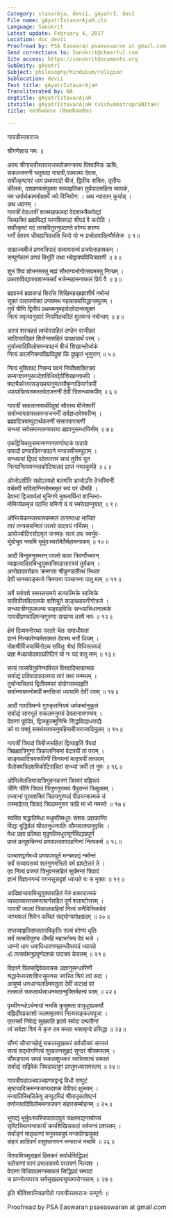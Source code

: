 ```yaml
---
Category: stavarAja, devii, gAyatrI, devI
File name: gAyatrIstavarAjaH.itx
Language: Sanskrit
Latest update: February 4, 2017
Location: doc_devii
Proofread by: PSA Easwaran psaeaswaran at gmail.com
Send corrections to: Sanskrit@cheerful.com
Site access: https://sanskritdocuments.org
SubDeity: gAyatrI
Subject: philosophy/hinduism/religion
Sublocation: devii
Text title: gAyatrIstavarAjaH
Transliterated by: NA
engtitle: gAyatrIstavarAjaH
itxtitle: gAyatrIstavarAjaH (vishvAmitrapraNItaH)
title: गायत्रीस्तवराजः (विश्वामित्रप्रणीतः)

---
```

  
 गायत्रीस्तवराजः   
  
श्रीगणेशाय नमः ॥  
  
अस्य श्रीगायत्रीस्तवराजस्तोत्रमन्त्रस्य विश्वामित्रः ऋषिः,  
सकलजननी चतुष्पदा गायत्री,परमात्मा देवता,  
सर्वोत्कृष्टपरं धाम प्रथमपादो बीजं, द्वितीयः शक्तिः, तृतीयः  
कीलकं, दशप्रणवसंयुक्ता सव्याहृतिका तुर्यपादसहिता व्यापकं,  
मम धर्मार्थकाममोक्षार्थे जपे विनियोगः । अथ न्यासान् कुर्यात् ।  
अथ ध्यानम् ।  
गायत्रीं वेदधात्रीं शतमखफलदां वेदशास्त्रैकवेद्यां  
चिच्छक्तिं ब्रह्मविद्यां परमशिवपदां श्रीपदं वै करोति ।  
सर्वोत्कृष्टं पदं तत्सवितुरनुपदान्ते वरेण्यं शरण्यं  
भर्गो देवस्य धीमह्यभिदधति धियो यो नः प्रचोदयादित्यौर्वतेजः ॥ १॥  
  
साम्राज्यबीजं प्रणवत्रिपादं सव्यापसव्यं प्रजपेत्सहस्रकम् ।  
सम्पूर्णकामं प्रणवं विभूतिं तथा भवेद्वाक्यविचित्रवाणी ॥ २॥  
  
शुभं शिवं शोभनमस्तु मह्यं सौभाग्यभोगोत्सवमस्तु नित्यम् ।  
प्रकाशविद्यात्रयशास्त्रसर्वं भजेन्महामन्त्रफलं प्रिये वै ॥ ३॥  
  
ब्रह्मास्त्रं ब्रह्मदण्डं शिरसि शिखिमहद्ब्रह्मशीर्षं नमोन्तं  
सूक्तं पारायणोक्तं प्रणवमथ महावाक्यसिद्धान्तमूलम् ।  
तुर्यं त्रीणि द्वितीयं प्रथममनुमहावेदवेदान्तसूक्तं  
नित्यं स्मृत्यानुसारं नियमितचरितं मुलमन्त्रं नमोन्तम् ॥ ४॥  
  
अस्त्रं शस्त्रहतं त्वघोरसहितं दण्डेन वाजीहतं  
चादित्यादिहतं शिरोन्तसहितं पापक्षयार्थं परम् ।  
तुर्यात्यादिविलोममन्त्रपठनं बीजं शिखान्तोर्ध्वकं  
नित्यं कालनियम्यविप्रविदुषां किं दुष्कृतं भूसुरान् ॥ ५॥  
  
नित्यं मुक्तिपदं नियम्य पवनं निर्घोषशक्तित्रयं  
सम्यग्ज्ञानगुरूपदेशविधिवद्देवींशिखान्तामपि ।  
षष्ट्यैकोत्तरसङ्ख्ययानुमतसौषुम्नादिमार्गत्रयीं  
ध्यायान्नित्यसमस्तवेदजननीं देवीं त्रिसन्ध्यामयीम् ॥ ६॥  
  
गायत्रीं सकलागमार्थविदुषां सौरस्य बीजेश्वरीं  
सर्वाम्नायसमस्तमन्त्रजननीं सर्वज्ञधामेश्वरीम्म् ।  
ब्रह्मादित्रयस्पुटार्थकरणीं संसारपारायणीं  
सन्ध्यां सर्वसमानतन्त्रपरया ब्रह्मानुसन्धायिनीम् ॥ ७॥  
  
एकद्वित्रिचतुःसमानगणनावर्णाष्टकं पादयोः  
पापादौ प्रणवादिमन्त्रपठने मन्त्रत्रयीसम्पुटाम् ।  
सन्ध्यायां द्विपदं पठेत्परतरं सायं तुरीयं युतं  
नित्यानित्यमनन्तकोटिफलदं प्राप्तं नमस्कुर्महे ॥ ८॥  
  
ओजोऽसीति सहोऽस्यहो बलमसि भ्राजोऽसि तेजस्विनी  
वर्चस्वी सविताग्निसोमममृतं रूपं परं धीमहि ।  
देवानां द्विजवर्यतां मुनिगणे मुक्त्यर्थिनां शान्तिना-  
मोमित्येकमृचं पठन्ति यमिनो यं यं स्मरेत्प्राप्नुयात् ॥ ९॥  
  
ओभित्येकमजस्वरूपममलं तत्सप्तधा भाजितं  
तारं तन्त्रसमन्वितं परतरे पादत्रयं गर्भितम् ।  
आपोज्योतिरसोऽमृतं जनमहः सत्यं तपः स्वर्भुव-  
र्भूयोभूय नमामि भूर्भुवःस्वरोमेतैर्महामन्त्रकम् ॥ १०॥  
  
आदौ बिन्दुमनुस्मरन् परतरे बाला त्रिवर्णोच्चरन्  
व्याहृत्यादिसबिन्दुयुक्तत्रिपदातारत्रयं तुर्यकम् ।  
आरोहादवरोहतः क्रमगता श्रीकुण्डलीत्थं स्थिता  
देवी मानसपङ्कजे त्रिनयना पञ्चानना पातु माम् ॥ ११॥  
  
सर्वे सर्ववशे समस्तसमये सत्यात्मिक्रे सात्विके  
सावित्रीसवितात्मके शशियुते साङ्ख्यायनीगोत्रजे ।  
सन्ध्यात्रीण्युपकल्प्य सङ्ग्रहविधिः सन्ध्याभिधानात्मके  
गायत्रीप्रणवादिमन्त्रगुरुणा सम्प्राप्य तस्मै नमः ॥ १२॥  
  
क्षेमं दिव्यमनोरथाः परतरे चेतः समाधीयतां  
ज्ञानं नित्यवरेण्यमेतदमलं देवस्य भर्गो धियम् ।  
मोक्षश्रीर्विजयार्थिनोऽथ सवितुः श्रेष्ठं विधिस्तत्पदं  
प्रज्ञा मेधप्रचोदयात्प्रतिदिनं यो नः पदं पातु माम् ॥ १३॥  
  
सत्यं तत्सवितुर्वरेण्यविरलं विश्वादिमायात्मकं  
सर्वाद्यं प्रतिपादपादरमया तारं तथा मन्मथम् ।  
तुर्यान्यत्त्रितयं द्वितीयमपरं संयोगसव्याहृतिं  
सर्वाम्नायमनोमयीं मनसिजां ध्यायामि देवीं पराम् ॥ १४॥  
  
आदौ गायत्रिमन्त्रे गुरुकृतनियमं धर्मकर्मानुकूलं  
सर्वाद्यं सारभूतं सकलमनुमयं देवतानामगम्यम् ।  
देवानां पूर्वदेवं, द्विजकुलमुनिभिः सिद्धविद्याधराद्यैः  
को वा वक्तुं समर्थस्तवमनुमहिमाबीजराजादिमूलम् ॥ १५॥  
  
गायत्रीं त्रिपदां त्रिबीजसहितां द्विव्याहृतिं त्रैपदां  
त्रिब्रह्मात्रिगुणां त्रिकालनियमां वेदत्रयीं तां पराम् ।  
साङ्ख्यादित्रयरूपिणीं त्रिनयनां मातृत्रयीं तत्पराम्  
त्रैलोक्यत्रिदशविकोटिसहितां सन्ध्यां त्रयीं तां नुमः ॥ १६॥  
  
ओमित्येतत्त्रिमात्रात्रिभुवनकरणं त्रिस्वरं वह्निरूपं  
त्रीणि त्रीणि त्रिपादं त्रिगुणगुणमयं त्रैपुरान्तं त्रिसूक्तम् ।  
तत्त्वानां पूरवशक्तिं त्रितयगुरुपदं पीठयन्त्रात्मकं तं  
तस्मादेतत् त्रिपादं त्रिपदमनुसरं त्राहि मां भो नमस्ते ॥ १७॥  
  
स्वस्ति श्रद्धातिमेधा मधुमतिमधुरः संशयः प्रज्ञकान्ति  
र्विद्या बुद्धिर्बलं श्रीरतनुधनपतिः सौम्यवाक्यानुवृत्तिः ।  
मेधा प्रज्ञा प्रतिष्ठा मृदुमतिमधुरापूर्णविद्याप्रपूर्णं  
प्राप्तं प्रत्यूषचिन्त्यं प्रणवपरवशात्प्राणिनां नित्यकर्म ॥ १८॥  
  
पञ्चाशद्वर्णमध्ये प्रणवपरयुते मन्त्रमाद्यं नमोन्तं  
सर्वं सव्यापसव्यं शतगुणमभितो वर्म ह्यष्टोत्तरं ते ।  
एव नित्यं प्रजप्तं त्रिभुवनसहितं सूर्यमन्तं त्रिपादं  
ज्ञानं विज्ञानगम्यं गगनसुसदृशं ध्यायते यः स मुक्तः ॥ १९॥  
  
आदिक्षान्तसबिन्दुयुक्तसहितं मेरुं क्षकारात्मकं  
व्यस्ताव्यस्तसमस्तवर्गसहितं पूर्णं शताष्टोत्तरम् ।  
गायत्रीं जपतां त्रिकालसहितां नित्यं सनैमित्तिकमेवं  
जाप्यफलं शिवेन कथितं सद्भोग्यमोक्षप्रदम् ॥ २०॥  
  
सप्तव्याहृतिसप्ततारविकृतिः सत्यं वरेण्यं धृतिः  
सर्वं तत्सवितुश्च धीमहि महाभर्गस्य देवं भजे ।  
धाम्नो धाम धमाधिधारणमहान्धीमत्पदं ध्यायते  
ॐ तत्सर्वमनुप्रपूर्णदशकं पादत्रयं केवलम् ॥ २१॥  
  
विज्ञाने विलसद्विवेकवचसः प्रज्ञानुसन्धारिणीं  
श्रद्धामेध्ययशःशिरःसुमनसः स्वस्ति श्रियं त्वां सदा ।  
आयुष्यं धनधान्यलक्ष्मिमतुलां देवीं कटाक्षं परं  
तत्काले सकलार्थसाधनमदान्मुक्तिर्महत्त्वं पदम् ॥ २२॥  
  
पृथ्वीगन्धोऽर्चनायां नभसि कुसुमता वायुधूपप्रकर्षो  
वह्निर्दीपप्रकाशो जलममृतमयं नित्यसङ्कल्पपूजा ।  
एतत्सर्वं निवेद्यं सुखवति हृदये सर्वदा दम्पतीनां  
त्वं सर्वज्ञा शिवं मे कृरु तव ममता भक्तवृन्दे प्रसिद्धा ॥ २३॥  
  
सौम्यं सौभाग्यहेतुं सकलसुखकरं सर्वसौख्यं समस्तं  
सत्यं सद्भोगनित्यं सुखजनसुहृदं सुन्दरं श्रीसमस्तम् ।  
सौमङ्गल्यं समग्रं सकलशुभकरं स्वस्तिवाचं समस्तं  
सर्वाद्यं सद्विवेकं त्रिपदपदयुगं प्राप्तुमध्यासमस्तम् ॥ २४॥  
  
गायत्रीपदपञ्चपञ्चप्रणवद्वन्द्वं विधौ सम्पुटं  
सृष्ट्यादिक्रमन्त्रजाप्यदशकं देवीपदं क्षुत्त्रयम् ।  
मन्त्रातिस्थितिकेषु सम्पुटमिदं श्रीमातृकावेष्टनं  
वर्णान्त्यादिविलोममन्त्रजपनं संहारसम्मोहनम् ॥ २५॥  
  
भूराद्यं भूर्भुवःस्वस्त्रिपदपदयुतं त्र्यक्षमाद्यन्तयोज्यं  
सृष्टिस्थित्यन्तकार्यं क्रमशिखिसकलं सर्वमन्त्रं प्रशस्तम् ।  
सर्वाङ्गं मातृकाणां मनुमयवपुषं मन्त्रयोगप्रयुक्तं  
संहारं क्षादिवर्णं वसुशतगणनं मन्त्रराजं नमामि ॥ २६॥  
  
विश्वामित्रमुदाहृतं हितकरं सर्वार्थसिद्धिप्रदं  
स्तोत्राणां परमं प्रभातसमये पारायणं नित्यशः ।  
वेदानां विधिवादमन्त्रसफलं सिद्धिप्रदं सम्पदां  
स प्राप्नोत्यपरत्र सर्वसुखदमायुष्यमारोग्यताम् ॥ २७॥  
  
इति श्रीविश्वामित्रप्रणीतो गायत्रीस्तवराजः सम्पूर्णः ॥  
  
  
Proofread by PSA Easwaran psaeaswaran at gmail.com  
  
